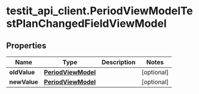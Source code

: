 # testit_api_client.PeriodViewModelTestPlanChangedFieldViewModel

## Properties

Name | Type | Description | Notes
------------ | ------------- | ------------- | -------------
**oldValue** | [**PeriodViewModel**](PeriodViewModel.md) |  | [optional] 
**newValue** | [**PeriodViewModel**](PeriodViewModel.md) |  | [optional] 


